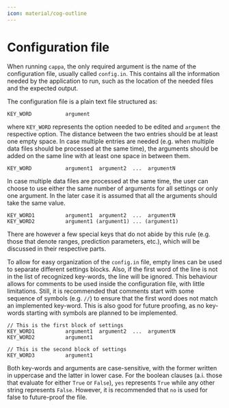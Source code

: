 ```yaml
---
icon: material/cog-outline
---
```


# Configuration file

When running `cappa`, the only required argument is the name of the configuration file, 
usually called `config.in`. This contains all the information needed by the application 
to run, such as the location of the needed files and the expected output.

The configuration file is a plain text file structured as:

```
KEY_WORD           argument
```

where `KEY_WORD` represents the option needed to be edited and `argument` the respective
option. The distance between the two entries should be at least one empty space. In case
multiple entries are needed (e.g. when multiple data files should be processed at the 
same time), the arguments should be added on the same line with at least one space in
between them.

```
KEY_WORD           argument1  argument2  ...  argumentN
```

In case multiple data files are processed at the same time, the user can choose to use
either the same number of arguments for all settings or only one argument. In the later
case it is assumed that all the arguments should take the same value.

```
KEY_WORD1          argument1  argument2  ...  argumentN
KEY_WORD2          argument1 (argument1) ... (argument1) 
```

There are however a few special keys that do not abide by this rule (e.g. those that
denote ranges, prediction parameters, etc.), which will be discussed in their respective
parts.

To allow for easy organization of the `config.in` file, empty lines can be used to 
separate different settings blocks. Also, if the first word of the line is not in the 
list of recognized key-words, the line will be ignored. This behaviour allows for 
comments to be used inside the configuration file, with little limitations. Still, it 
is recommended that comments start with some sequence of symbols (e.g. `//`) to ensure
that the first word does not match an implemented key-word. This is also good for
future proofing, as no key-words starting with symbols are planned to be
implemented.

```
// This is the first block of settings
KEY_WORD1          argument1  argument2  ...  argumentN
KEY_WORD2          argument1

// This is the second block of settings
KEY_WORD3          argument1
```

Both key-words and arguments are case-sensitive, with the former written in uppercase
and the latter in lower case. For the boolean clauses (a.i. those that evaluate for
either `True` or `False`), `yes` represents `True` while any other string represents
`False`. However, it is recommended that `no` is used for false to future-proof the
file.